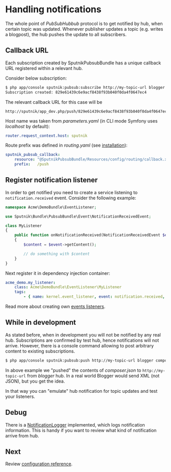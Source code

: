 # Handling notifications

The whole point of _PubSubHubbub_ protocol is to get notified by hub, when certain topic was updated. Whenever publisher
updates a topic (e.g. writes a blogpost), the hub pushes the update to all subscribers.

## Callback URL

Each subscription created by SputnikPubsubBundle has a unique callback URL registered within a relevant hub.

Consider below subscription:

```bash
$ php app/console sputnik:pubsub:subscribe http://my-topic-url blogger --context-host=sputnik
Subscription created: 829e61439c6e9acf8438f93b040f0da4f0647ec4
```

The relevant callback URL for this case will be 

    http://sputnik/app_dev.php/push/829e61439c6e9acf8438f93b040f0da4f0647ec4
    
Host name was taken from _parameters.yaml_ (in CLI mode Symfony uses _localhost_ by default):

```yaml
router.request_context.host: sputnik
```

Route prefix was defined in _routing.yaml_ (see [installation](https://github.com/sputnik-project/SputnikPubsubBundle/blob/master/Resources/doc/installation.md)):

```yaml
sputnik_pubsub_callback:
    resource: "@SputnikPubsubBundle/Resources/config/routing/callback.xml"
    prefix:   /push
```

## Register notification listener

In order to get notified you need to create a service listening to `notification.received` event. Consider the following
example:

```php
namespace Acme\DemoBundle\EventListener;

use Sputnik\Bundle\PubsubBundle\Event\NotificationReceivedEvent;

class MyListener
{
    public function onNotificationReceived(NotificationReceivedEvent $event)
    {
        $content = $event->getContent();

        // do something with $content
    }
}
```

Next register it in dependency injection container:

```yaml
acme_demo.my_listener: 
    class: Acme\DemoBundle\EventListener\MyListener
    tags:
        - { name: kernel.event_listener, event: notification.received, method: onNotificationReceived }
```

Read more about creating own [events listeners](http://symfony.com/doc/current/cookbook/service_container/event_listener.html).

## While in development

As stated before, when in development you will not be notified by any real hub. Subscriptions are confirmed
by test hub, hence notifications will not arrive. However, there is a console command allowing to post arbitrary
content to existing subscriptions.

```bash
$ php app/console sputnik:pubsub:push http://my-topic-url blogger composer.json
```

In above example we "pushed" the contents of _composer.json_ to `http://my-topic-url` from _blogger_ hub.
In a real world Blogger would send XML (not JSON), but you get the idea. 

In that way you can "emulate" hub notification for topic updates and test your listeners.

## Debug

There is a [NotificationLogger](https://github.com/sputnik-project/SputnikPubsubBundle/blob/master/EventListener/NotificationLogger.php)
implemented, which logs notification information. This is handy if you want to review what kind of notification arrive from hub.

## Next

Review [configuration reference](https://github.com/sputnik-project/SputnikPubsubBundle/blob/master/Resources/doc/configuration-reference.md).

